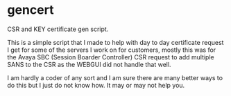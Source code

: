 # gencert
CSR and KEY certificate gen script.

This is a simple script that I made to help with day to day certificate request I get for some of the servers I work on for customers,
mostly this was for the Avaya SBC (Session Boarder Controller) CSR request to add multiple SANS to the CSR as the WEBGUI did not handle that well.

I am hardly a coder of any sort and I am sure there are many better ways to do this but I just do not know how. It may or may not help you.
